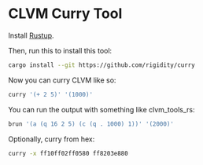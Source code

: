 # CLVM Curry Tool

Install [Rustup](https://rustup.rs).

Then, run this to install this tool:

```bash
cargo install --git https://github.com/rigidity/curry
```

Now you can curry CLVM like so:

```bash
curry '(+ 2 5)' '(1000)'
```

You can run the output with something like clvm_tools_rs:

```bash
brun '(a (q 16 2 5) (c (q . 1000) 1))' '(2000)'
```

Optionally, curry from hex:

```bash
curry -x ff10ff02ff0580 ff8203e880
```
